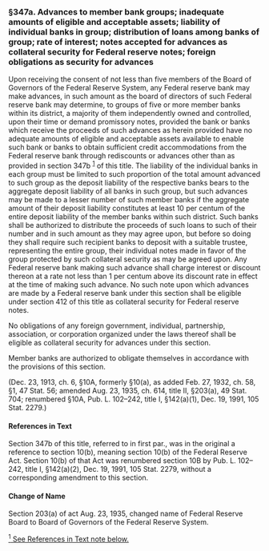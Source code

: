 ### §347a. Advances to member bank groups; inadequate amounts of eligible and acceptable assets; liability of individual banks in group; distribution of loans among banks of group; rate of interest; notes accepted for advances as collateral security for Federal reserve notes; foreign obligations as security for advances ###

Upon receiving the consent of not less than five members of the Board of Governors of the Federal Reserve System, any Federal reserve bank may make advances, in such amount as the board of directors of such Federal reserve bank may determine, to groups of five or more member banks within its district, a majority of them independently owned and controlled, upon their time or demand promissory notes, provided the bank or banks which receive the proceeds of such advances as herein provided have no adequate amounts of eligible and acceptable assets available to enable such bank or banks to obtain sufficient credit accommodations from the Federal reserve bank through rediscounts or advances other than as provided in section 347b <sup><a href="#347a_1_target" name="347a_1">1</a></sup> of this title. The liability of the individual banks in each group must be limited to such proportion of the total amount advanced to such group as the deposit liability of the respective banks bears to the aggregate deposit liability of all banks in such group, but such advances may be made to a lesser number of such member banks if the aggregate amount of their deposit liability constitutes at least 10 per centum of the entire deposit liability of the member banks within such district. Such banks shall be authorized to distribute the proceeds of such loans to such of their number and in such amount as they may agree upon, but before so doing they shall require such recipient banks to deposit with a suitable trustee, representing the entire group, their individual notes made in favor of the group protected by such collateral security as may be agreed upon. Any Federal reserve bank making such advance shall charge interest or discount thereon at a rate not less than 1 per centum above its discount rate in effect at the time of making such advance. No such note upon which advances are made by a Federal reserve bank under this section shall be eligible under section 412 of this title as collateral security for Federal reserve notes.

No obligations of any foreign government, individual, partnership, association, or corporation organized under the laws thereof shall be eligible as collateral security for advances under this section.

Member banks are authorized to obligate themselves in accordance with the provisions of this section.

(Dec. 23, 1913, ch. 6, §10A, formerly §10(a), as added Feb. 27, 1932, ch. 58, §1, 47 Stat. 56; amended Aug. 23, 1935, ch. 614, title II, §203(a), 49 Stat. 704; renumbered §10A, Pub. L. 102–242, title I, §142(a)(1), Dec. 19, 1991, 105 Stat. 2279.)

#### References in Text ####

Section 347b of this title, referred to in first par., was in the original a reference to section 10(b), meaning section 10(b) of the Federal Reserve Act. Section 10(b) of that Act was renumbered section 10B by Pub. L. 102–242, title I, §142(a)(2), Dec. 19, 1991, 105 Stat. 2279, without a corresponding amendment to this section.

#### Change of Name ####

Section 203(a) of act Aug. 23, 1935, changed name of Federal Reserve Board to Board of Governors of the Federal Reserve System.

[<sup>1</sup> See References in Text note below.](#347a_1)